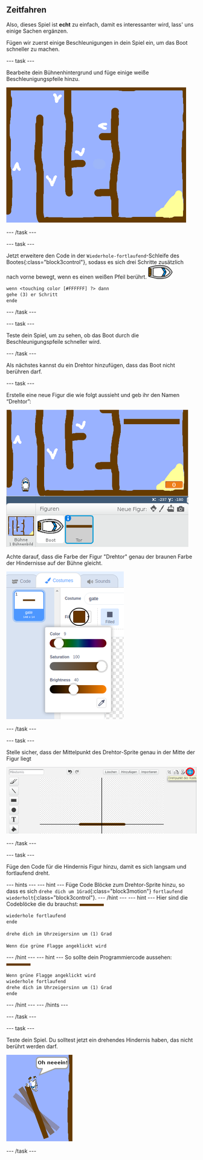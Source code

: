 ## Zeitfahren

Also, dieses Spiel ist **echt** zu einfach, damit es interessanter wird, lass' uns einige Sachen ergänzen.

Fügen wir zuerst einige Beschleunigungen in dein Spiel ein, um das Boot schneller zu machen.

\--- task \---

Bearbeite dein Bühnenhintergrund und füge einige weiße Beschleunigungspfeile hinzu.

![Screenshot](images/boat-boost.png)

\--- /task \---

\--- task \---

Jetzt erweitere den Code in der `Wiederhole-fortlaufend`-Schleife des Bootes{:class="block3control"}, sodass es sich drei Schritte zusätzlich nach vorne bewegt, wenn es einen weißen Pfeil berührt. ![Boot-Figur](images/boat_resize.png)

```blocks3
wenn <touching color [#FFFFFF] ?> dann 
gehe (3) er Schritt
ende
```

\--- /task \---

\--- task \---

Teste dein Spiel, um zu sehen, ob das Boot durch die Beschleunigungspfeile schneller wird.

\--- /task \---

Als nächstes kannst du ein Drehtor hinzufügen, dass das Boot nicht berühren darf.

\--- task \---

Erstelle eine neue Figur die wie folgt aussieht und geb ihr den Namen “Drehtor”:

![screenshot](images/boat-gate.png)

Achte darauf, dass die Farbe der Figur "Drehtor" genau der braunen Farbe der Hindernisse auf der Bühne gleicht.

![Screenshot](images/brown-hsv.png)

\--- /task \---

\--- task \---

Stelle sicher, dass der Mittelpunkt des Drehtor-Sprite genau in der Mitte der Figur liegt

![Screenshot](images/boat-center.png)

\--- /task \---

\--- task \---

Füge den Code für die Hindernis Figur hinzu, damit es sich langsam und fortlaufend dreht.

\--- hints \--- \--- hint \--- Füge Code Blöcke zum Drehtor-Sprite hinzu, so dass es sich `drehe dich um 1Grad`{:class="block3motion"} `fortlaufend wiederholt`{:class="block3control"}. \--- /hint \--- \--- hint \--- Hier sind die Codeblöcke die du brauchst: ![Tor](images/gate.png)

```blocks3
wiederhole fortlaufend
ende

drehe dich im Uhrzeigersinn um (1) Grad

Wenn die grüne Flagge angeklickt wird
```

\--- /hint \--- \--- hint \--- So sollte dein Programmiercode aussehen: ![Hindernis](images/gate.png)

```blocks3
Wenn grüne Flagge angeklickt wird
wiederhole fortlaufend
drehe dich im Uhrzeigersinn um (1) Grad
ende
```

\--- /hint \--- \--- /hints \---

\--- /task \---

\--- task \---

Teste dein Spiel. Du solltest jetzt ein drehendes Hindernis haben, das nicht berührt werden darf.

![Screenshot](images/boat-gate-test.png)

\--- /task \---
